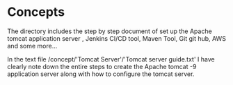 # Concepts

The directory includes the step by step document of set up the Apache tomcat application server , Jenkins CI/CD tool, Maven Tool, Git git hub, AWS and some more...

In the text file /concept/'Tomcat Server'/'Tomcat server guide.txt' I have clearly note down the entire steps to create the Apache tomcat -9 application server along with how to configure the tomcat server. 
